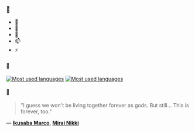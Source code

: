 ### 👋

- 🔭
- 🌱
- 💬
- 📫
- ⚡

#### 🧏

[![Most used languages](https://github-readme-stats-aynah.vercel.app/api/top-langs/?username=aynh&theme=solarized-dark&langs_count=6&layout=compact&hide_title=true)](https://github.com/anuraghazra/github-readme-stats#gh-dark-mode-only)
[![Most used languages](https://github-readme-stats-aynah.vercel.app/api/top-langs/?username=aynh&theme=solarized-light&langs_count=6&layout=compact&hide_title=true)](https://github.com/anuraghazra/github-readme-stats#gh-light-mode-only)

#### 💬

> "I guess we won't be living together forever as gods. But still... This is forever, too."

&mdash; [**Ikusaba Marco**](https://myanimelist.net/character.php?q=Ikusaba%20Marco&cat=character), [**Mirai Nikki**](https://myanimelist.net/search/all?q=Mirai%20Nikki&cat=all)
